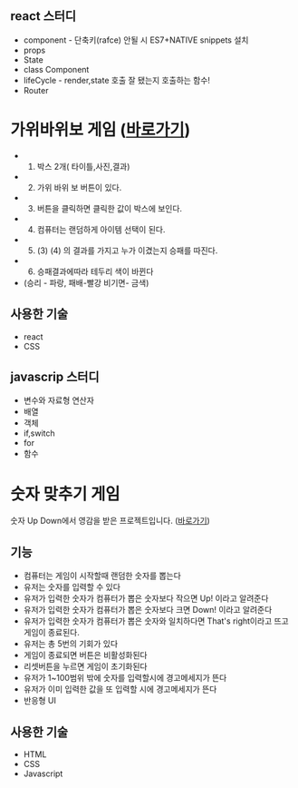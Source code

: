 ## react 스터디
* component  -  단축키(rafce) 안될 시 ES7+NATIVE snippets 설치 
* props
* State
* class Component
* lifeCycle  -  render,state 호출 잘 됐는지 호출하는 함수!
* Router

# 가위바위보 게임 ([바로가기](https://gleeful-blancmange-9699ba.netlify.app))
* 1. 박스 2개( 타이틀,사진,결과)
* 2. 가위 바위 보 버튼이 있다.
* 3. 버튼을 클릭하면 클릭한 값이 박스에 보인다.
* 4. 컴퓨터는 랜덤하게 아이템 선택이 된다.
* 5. (3) (4) 의 결과를 가지고 누가 이겼는지 승패를 따진다.
* 6. 승패결과에따라 테두리 색이 바뀐다 
*    (승리 - 파랑, 패배-빨강  비기면- 금색)

## 사용한 기술
* react
* CSS





## javascrip 스터디
* 변수와 자료형 연산자
* 배열
* 객체
* if,switch
* for
* 함수

# 숫자 맞추기 게임

숫자 Up Down에서 영감을 받은 프로젝트입니다. ([바로가기](https://bespoke-sable-47cc38.netlify.app))

## 기능
* 컴퓨터는 게임이 시작할때 랜덤한 숫자를 뽑는다
* 유저는 숫자를 입력할 수 있다
* 유저가 입력한 숫자가 컴퓨터가 뽑은 숫자보다 작으면 Up! 이라고 알려준다
* 유저가 입력한 숫자가 컴퓨터가 뽑은 숫자보다 크면 Down! 이라고 알려준다 
* 유저가 입력한 숫자가 컴퓨터가 뽑은 숫자와 일치하다면 That's right이라고 뜨고 게임이 종료된다.
* 유저는 총 5번의 기회가 있다
* 게임이 종료되면 버튼은 비활성화된다 
* 리셋버튼을 누르면 게임이 초기화된다
* 유저가 1~100범위 밖에 숫자를 입력할시에 경고메세지가 뜬다
* 유저가 이미 입력한 값을 또 입력할 시에 경고메세지가 뜬다
* 반응형 UI

## 사용한 기술
* HTML
* CSS
* Javascript
